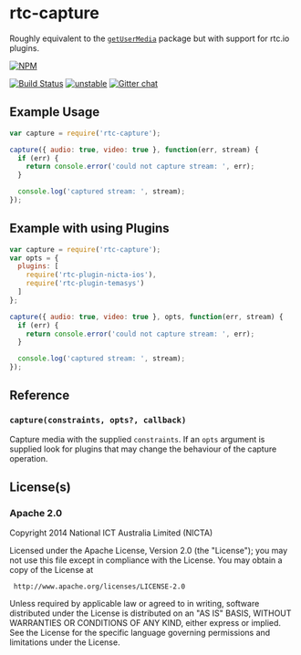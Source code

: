 # rtc-capture

Roughly equivalent to the
[`getUserMedia`](https://www.npmjs.org/package/getusermedia) package but with
support for rtc.io plugins.


[![NPM](https://nodei.co/npm/rtc-capture.png)](https://nodei.co/npm/rtc-capture/)

[![Build Status](https://img.shields.io/travis/rtc-io/rtc-capture.svg?branch=master)](https://travis-ci.org/rtc-io/rtc-capture) [![unstable](https://img.shields.io/badge/stability-unstable-yellowgreen.svg)](https://github.com/dominictarr/stability#unstable) 
[![Gitter chat](https://badges.gitter.im/rtc-io.png)](https://gitter.im/rtc-io)



## Example Usage

```js
var capture = require('rtc-capture');

capture({ audio: true, video: true }, function(err, stream) {
  if (err) {
    return console.error('could not capture stream: ', err);
  }

  console.log('captured stream: ', stream);
});

```

## Example with using Plugins

```js
var capture = require('rtc-capture');
var opts = {
  plugins: [
    require('rtc-plugin-nicta-ios'),
    require('rtc-plugin-temasys')
  ]
};

capture({ audio: true, video: true }, opts, function(err, stream) {
  if (err) {
    return console.error('could not capture stream: ', err);
  }

  console.log('captured stream: ', stream);
});

```

## Reference

### `capture(constraints, opts?, callback)`

Capture media with the supplied `constraints`.  If an `opts` argument is
supplied look for plugins that may change the behaviour of the capture
operation.

## License(s)

### Apache 2.0

Copyright 2014 National ICT Australia Limited (NICTA)

   Licensed under the Apache License, Version 2.0 (the "License");
   you may not use this file except in compliance with the License.
   You may obtain a copy of the License at

     http://www.apache.org/licenses/LICENSE-2.0

   Unless required by applicable law or agreed to in writing, software
   distributed under the License is distributed on an "AS IS" BASIS,
   WITHOUT WARRANTIES OR CONDITIONS OF ANY KIND, either express or implied.
   See the License for the specific language governing permissions and
   limitations under the License.
